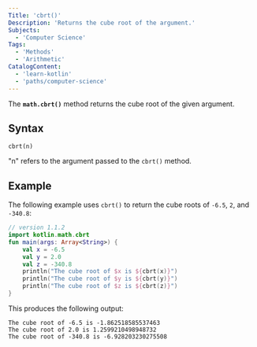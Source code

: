 ```yaml
---
Title: 'cbrt()'
Description: 'Returns the cube root of the argument.'
Subjects:
  - 'Computer Science'
Tags:
  - 'Methods'
  - 'Arithmetic'
CatalogContent:
  - 'learn-kotlin'
  - 'paths/computer-science'
---
```


The **`math.cbrt()`** method returns the cube root of the given argument.

## Syntax

```pseudo
cbrt(n)
```
"n" refers to the argument passed to the ```cbrt()``` method.

## Example

The following example uses `cbrt()` to return the cube roots of `-6.5`, `2`, and `-340.8`:

```kotlin
// version 1.1.2
import kotlin.math.cbrt
fun main(args: Array<String>) {
    val x = -6.5
    val y = 2.0
    val z = -340.8
    println("The cube root of $x is ${cbrt(x)}")
    println("The cube root of $y is ${cbrt(y)}")
    println("The cube root of $z is ${cbrt(z)}")
}
```

This produces the following output:

```shell
The cube root of -6.5 is -1.862518585537463
The cube root of 2.0 is 1.2599210498948732
The cube root of -340.8 is -6.928203230275508
```
